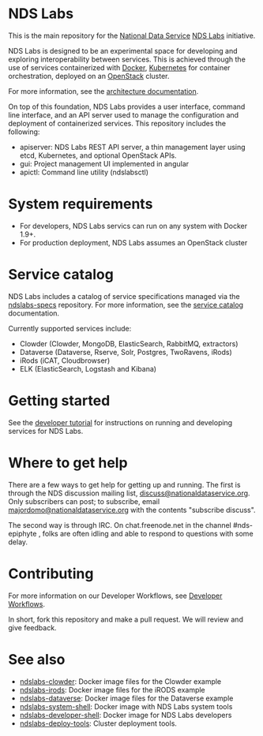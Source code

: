 # NDS Labs

This is the main repository for the [National Data Service](http://www.nationaldataservice.org/) [NDS Labs](http://labsportal.nationaldataservice.org/) initiative.  

NDS Labs is designed to be an experimental space for developing and exploring interoperability between services. This is achieved through the use of services containerized with [Docker](https://www.docker.com/what-docker), [Kubernetes](http://kubernetes.io/docs/whatisk8s/) for container orchestration, deployed on an [OpenStack](https://www.openstack.org/) cluster.

For more information, see the [architecture documentation](https://github.com/nds-org/ndslabs/tree/master/docs/architecture).

On top of this foundation, NDS Labs provides a user interface, command line interface, and an API server used to manage the configuration and deployment of containerized services. This repository includes the following:

* apiserver: NDS Labs REST API server, a thin management layer using etcd, Kubernetes, and optional OpenStack APIs.
* gui: Project management UI implemented in angular
* apictl: Command line utility (ndslabsctl)

# System requirements

* For developers, NDS Labs servics can run on any system with Docker 1.9+.
* For production deployment, NDS Labs assumes an OpenStack cluster

# Service catalog

NDS Labs includes a catalog of service specifications managed via
the [ndslabs-specs](https://github.com/nds-org/ndslabs-specs) repository.
For more information, see the [service catalog](https://opensource.ncsa.illinois.edu/confluence/display/NDS/NDS+Labs+Service+Specification) documentation.

Currently supported services include:
* Clowder (Clowder, MongoDB, ElasticSearch, RabbitMQ, extractors)
* Dataverse (Dataverse, Rserve, Solr, Postgres, TwoRavens, iRods)
* iRods (iCAT, Cloudbrowser)
* ELK (ElasticSearch, Logstash and Kibana)

# Getting started

See the [developer tutorial](https://github.com/nds-org/developer-tutorial) for instructions on running and developing services for NDS Labs.

# Where to get help

There are a few ways to get help for getting up and running.  The first is
through the NDS discussion mailing list, discuss@nationaldataservice.org.  Only
subscribers can post; to subscribe, email majordomo@nationaldataservice.org
with the contents "subscribe discuss".

The second way is through IRC.  On chat.freenode.net in the channel
\#nds-epiphyte , folks are often idling and able to respond to questions with
some delay.


# Contributing

For more information on our Developer Workflows, see [Developer Workflows](https://opensource.ncsa.illinois.edu/confluence/display/NDS/Developer+Workflows).

In short, fork this repository and make a pull request. We will review and give feedback.


# See also

* [ndslabs-clowder](https://github.com/nds-org/ndslabs-clowder): Docker image files for the Clowder example
* [ndslabs-irods](https://github.com/nds-org/ndslabs-irods): Docker image files for the iRODS example
* [ndslabs-dataverse](https://github.com/nds-org/ndslabs-dataverse): Docker image files for the Dataverse example
* [ndslabs-system-shell](https://github.com/nds-org/ndslabs-system-shell): Docker image with NDS Labs system tools
* [ndslabs-developer-shell](https://github.com/nds-org/ndslabs-developer-shell): Docker image for NDS Labs developers
* [ndslabs-deploy-tools](https://github.com/nds-org/ndslabs-deploy-tools): Cluster deployment tools.

